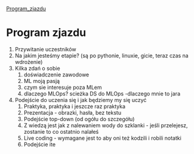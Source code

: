 [Program_zjazdu](https://docs.google.com/spreadsheets/d/1CRiMvdGtCxgHokyInMCFFCuibtbJEcYWFIXMDzUVtlY/)

# Program zjazdu

1. Przywitanie uczestników
2. Na jakim jesteśmy etapie? (są po pythonie, linuxie, gicie, teraz czas na wdrożenie)
3. Kilka zdań o sobie
	1. doświadczenie zawodowe
	2. ML moją pasją
	3. czym sie interesuje poza MLem
	4. dlaczego MLOps? scieżka DS do MLOps -dlaczego mnie to jara
4. Podejście do uczenia się i jak będziemy my się uczyć
	1. Praktyka, praktyka i jeszcze raz praktyka
	3. Prezentacja - obrazki, hasła, bez tekstu
	4. Podejście top-down (od ogółu do szczegółu)
	5. Z wiedzą jest jak z nalewaniem wody do szklanki - jeśli przelejesz, zostanie to co ostatnio nalałeś
	6. Live coding - wymagane jest to aby oni też kodzili i robili notatki
	7. Podejście ite